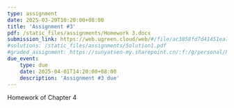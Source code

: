 ```yaml
---
type: assignment
date: 2025-03-20T10:20:00+08:00
title: 'Assignment #3'
pdf: /static_files/assignments/Homework 3.docx
submission_link: https://web.ugreen.cloud/web/#/file/ac3858fd7d41451ea7ffb2715d128aff
#solutions: /static_files/assignments/Solution1.pdf
#graded_assignment: https://sunyatsen-my.sharepoint.cn/:f:/g/personal/huangqy89_ms_sysu_edu_cn/En6Hv-MsAVBAryv6Gc__N3kBPoV_gh0fH4_g4vEhm6Qj4Q?e=IsSSZE
due_event: 
    type: due
    date: 2025-04-01T14:20:00+08:00
    description: 'Assignment #3 due'
---
```

Homework of Chapter 4
